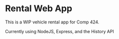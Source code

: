 # Rental Web App

This is a WIP vehicle rental app for Comp 424.

Currently using NodeJS, Express, and the History API
